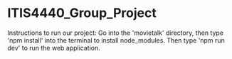 # ITIS4440_Group_Project
Instructions to run our project:
Go into the 'movietalk' directory, then type 'npm install' into the terminal to install node_modules.
Then type 'npm run dev' to run the web application.
